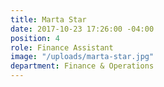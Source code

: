 ```yaml
---
title: Marta Star
date: 2017-10-23 17:26:00 -04:00
position: 4
role: Finance Assistant
image: "/uploads/marta-star.jpg"
department: Finance & Operations
---
```

